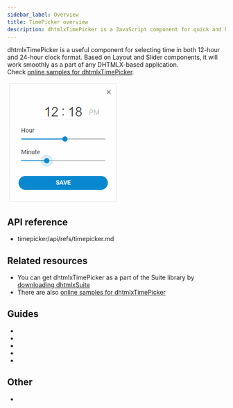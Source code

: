 ```yaml
---
sidebar_label: Overview
title: TimePicker overview
description: dhtmlxTimePicker is a JavaScript component for quick and handy time selection either in 12-hour or 24-hour clock format.
---          
```


dhtmlxTimePicker is a useful component for selecting time in both 12-hour and 24-hour clock format. Based on Layout and Slider components, it will work smoothly as a part of any DHTMLX-based application.<br/>
Check [online samples for dhtmlxTimePicker](https://docs.dhtmlx.com/suite/samples/timepicker/). 

![](../assets/timepicker/dhx_timepicker.png)

## API reference

- timepicker/api/refs/timepicker.md

## Related resources

- You can get dhtmlxTimePicker as a part of the Suite library by [downloading dhtmlxSuite](https://dhtmlx.com/docs/products/dhtmlxSuite/download.shtml)          
- There are also [online samples for dhtmlxTimePicker](https://docs.dhtmlx.com/suite/samples/timepicker/)  

## Guides

- [](initialization.md)                  
- [](configuration.md)
- [](usage.md)    
- [](customization.md)
- [](handling_events.md)                      

## Other

- [](migration.md)
